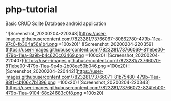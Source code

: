# php-tutorial
Basic CRUD Sqlite Database android application

"![Screenshot_20200204-220348](https://user-images.githubusercontent.com/7823281/73766067-80862780-479b-11ea-97c0-fb304a56a1b4.png =100x20)"
![Screenshot_20200204-220359](https://user-images.githubusercontent.com/7823281/73766069-811ebe00-479b-11ea-8a9b-b4c620c03469.png =100x20)
![Screenshot_20200204-220407](https://user-images.githubusercontent.com/7823281/73766070-811ebe00-479b-11ea-9e4b-2b08ee50b046.png =100x20)
![Screenshot_20200204-220442](https://user-images.githubusercontent.com/7823281/73766071-81b75480-479b-11ea-88f1-cb106c7b1396.png =100x20)
![Screenshot_20200204-220343](https://user-images.githubusercontent.com/7823281/73766072-824feb00-479b-11ea-9104-68c24683c0f8.png =100x20)
